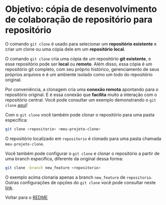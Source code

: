# Objetivo: cópia de desenvolvimento de colaboração de repositório para repositório

O comando `git clone` é usado para selecionar um **repositório existente** e criar um clone ou uma cópia dele em um **repositório local**.

O comando `git clone` cria uma cópia de um repositório **git existente**, e esse repositório pode ser **local** ou **remoto**. Além disso, essa cópia é um repositório git completo, com seu próprio histórico, gerenciamento de seus próprios arquivos e é um ambiente isolado como um todo do repositório original.

Por conveniência, a clonagem cria uma **conexão remota** apontando para o repositório original. E é essa conexão que **facilita** muito a interação com o repositório central. Você pode consultar um exemplo demonstrando o `git clone` [aqui](https://www.atlassian.com/br/git/tutorials/setting-up-a-repository)!

Com o `git clone` você também pode clonar o repositório para uma pasta específica:

```bash
git clone <repositorio> <meu-projeto-clone>
```

O repositório localizado em `repositorio` é clonado para uma pasta chamada `meu-projeto-clone`.

Você também pode configurar o `git clone` e clonar o repositório a partir de uma branch específica, diferente da original dessa forma:

```bash
git clone -branch new_feature <repositorio>
```

O exemplo acima clonaria apenas a branch `new_feature` de `repositorio`. Outras configurações de opções do `git clone` você pode consultar neste [link](https://git-scm.com/docs/git-clone).

Voltar para o [REDME](https://github.com/whoemai/Git-sobrevivente/blob/bf2fa3424c5238863c7824be6e34651d7d60802d/README.md)
